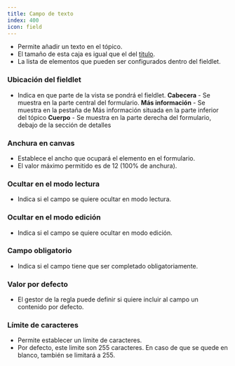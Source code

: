 ```yaml
---
title: Campo de texto
index: 400
icon: field
---
```

* Permite añadir un texto en el tópico.
* El tamaño de esta caja es igual que el del [titulo](rules/palette/fieldlets/Title).
* La lista de elementos que pueden ser configurados dentro del fieldlet.

### Ubicación del fieldlet
* Indica en que parte de la vista se pondrá el fieldlet.
    **Cabecera** - Se muestra en la parte central del formulario.
    **Más información** - Se muestra en la pestaña de Más información situada en la parte inferior del tópico
    **Cuerpo** - Se muestra en la parte derecha del formulario, debajo de la sección de detalles

### Anchura en canvas
* Establece el ancho que ocupará el elemento en el formulario.
* El valor máximo permitido es de 12 (100% de anchura).

### Ocultar en el modo lectura
* Indica si el campo se quiere ocultar en modo lectura.

### Ocultar en el modo edición
* Indica si el campo se quiere ocultar en modo edición.

### Campo obligatorio
* Indica si el campo tiene que ser completado obligatoriamente.


### Valor por defecto
* El gestor de la regla puede definir si quiere incluir al campo un contenido por defecto.

###  Límite de caracteres
* Permite establecer un limite de caracteres.
* Por defecto, este limite son 255 caracteres. En caso de que se quede en blanco, también se limitará a 255.
